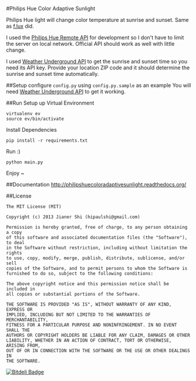 #Philips Hue Color Adaptive Sunlight

Philips Hue light will change color temperature at sunrise and sunset. Same as [f.lux](http://justgetflux.com) did.

I used the [Philips Hue Remote API](https://github.com/jarvisinc/PhilipsHueRemoteAPI) for development so I don't have to limit the server on local network. Official API should work as well with little change.

I used [Weather Underground API](http://www.wunderground.com/weather/api/) to get the sunrise and sunset time so you need its API key. Provide your location ZIP code and it should determine the sunrise and sunset time automatically.

##Setup
configure ```config.py``` using ```config.py.sample``` as an example
You will need [Weather Underground API](http://www.wunderground.com/weather/api/) to get it working.

##Run
Setup up Virtual Environment

```
virtualenv ev
source ev/bin/activate
```

Install Dependencies

```
pip install -r requirements.txt
```

Run :)

```
python main.py
```

Enjoy ~

##Documentation
http://philipshuecoloradaptivesunlight.readthedocs.org/

##License
```
The MIT License (MIT)

Copyright (c) 2013 Jianer Shi (hipaulshi@gmail.com)

Permission is hereby granted, free of charge, to any person obtaining a copy
of this software and associated documentation files (the "Software"), to deal
in the Software without restriction, including without limitation the rights
to use, copy, modify, merge, publish, distribute, sublicense, and/or sell
copies of the Software, and to permit persons to whom the Software is
furnished to do so, subject to the following conditions:

The above copyright notice and this permission notice shall be included in
all copies or substantial portions of the Software.

THE SOFTWARE IS PROVIDED "AS IS", WITHOUT WARRANTY OF ANY KIND, EXPRESS OR
IMPLIED, INCLUDING BUT NOT LIMITED TO THE WARRANTIES OF MERCHANTABILITY,
FITNESS FOR A PARTICULAR PURPOSE AND NONINFRINGEMENT. IN NO EVENT SHALL THE
AUTHORS OR COPYRIGHT HOLDERS BE LIABLE FOR ANY CLAIM, DAMAGES OR OTHER
LIABILITY, WHETHER IN AN ACTION OF CONTRACT, TORT OR OTHERWISE, ARISING FROM,
OUT OF OR IN CONNECTION WITH THE SOFTWARE OR THE USE OR OTHER DEALINGS IN
THE SOFTWARE.

```







[![Bitdeli Badge](https://d2weczhvl823v0.cloudfront.net/paulshi/philipshuecoloradaptivesunlight/trend.png)](https://bitdeli.com/free "Bitdeli Badge")

